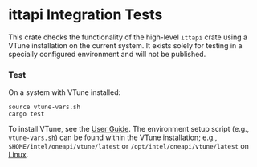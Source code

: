 # ittapi Integration Tests

This crate checks the functionality of the high-level `ittapi` crate using a VTune installation on
the current system. It exists solely for testing in a specially configured environment and will not
be published.

### Test

On a system with VTune installed:

```
source vtune-vars.sh
cargo test
```

To install VTune, see the [User Guide]. The environment setup script (e.g., `vtune-vars.sh`) can be
found within the VTune installation; e.g., `$HOME/intel/oneapi/vtune/latest` or
`/opt/intel/oneapi/vtune/latest` on [Linux].

[User Guide]: https://www.intel.com/content/www/us/en/docs/vtune-profiler/user-guide/2024-1/installation.html
[Linux]: https://www.intel.com/content/www/us/en/docs/vtune-profiler/get-started-guide/2024-1/linux-os.html
